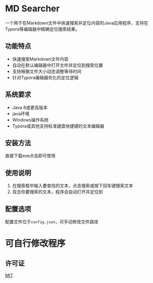 # MD Searcher

一个用于在Markdown文件中快速搜索并定位内容的Java应用程序，支持在Typora等编辑器中精确定位搜索结果。

## 功能特点
- 快速搜索Markdown文件内容
- 自动在默认编辑器中打开文件并定位到搜索位置
- 支持根据文件大小动态调整等待时间
- 针对Typora编辑器优化的定位逻辑

## 系统要求
- Java 8或更高版本
- java环境
- Windows操作系统
- Typora或其他支持标准键盘快捷键的文本编辑器

## 安装方法
直接下载exe点击即可使用

## 使用说明
1. 在搜索框中输入要查找的文本，点击搜索或按下回车键搜索文本
2. 双击你要搜索的文本，程序会自动打开并定位到

## 配置选项
配置文件位于`config.json`，可手动修改文件路径

# 可自行修改程序

## 许可证
[MIT](https://opensource.org/licenses/MIT)
